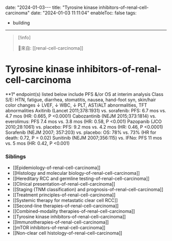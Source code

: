 date: "2024-01-03---
title: "Tyrosine kinase inhibitors-of-renal-cell-carcinoma"
date: "2024-01-03 11:11:04"
enableToc: false
tags:
  - building
---
> [!info]
>
> 🌱來自: [[renal-cell-carcinoma]]
# Tyrosine kinase inhibitors-of-renal-cell-carcinoma
\*\*1° endpoint(s) listed below include PFS &/or OS at interim analysis Class S/E: HTN, fatigue, diarrhea, stomatitis, nausea, hand-foot syn, skin/hair color changes ↓ LVEF, ↓ WBC, ↓ PLT, AST/ALT abnormalities, TFT abnormalities
Axitinib (Lancet 2011;378:1931) vs. sorafenib: PFS: 6.7 mos vs. 4.7 mos (HR: 0.665, P <0.0001)
Cabozantinib (NEJM 2015;373:1814) vs. everolimus: PFS 7.4 mos vs. 3.8 mos (HR: 0.58, P <0.001)
Pazopanib (JCO 2010;28:1061) vs. placebo: PFS: 9.2 mos vs. 4.2 mos (HR: 0.46, P <0.0001)
Sorafenib (NEJM 2007; 357:203) vs. placebo: OS: 78% vs. 73% (HR for death: 0.72, P = 0.02)
Sunitinib (NEJM 2007;356:115) vs. IFNα: PFS 11 mos vs. 5 mos (HR: 0.42, P <0.001)
### Siblings
- [[Epidemiology-of-renal-cell-carcinoma]]
- [[Histology and molecular biology-of-renal-cell-carcinoma]]
- [[Hereditary RCC and germline testing-of-renal-cell-carcinoma]]
- [[Clinical presentation-of-renal-cell-carcinoma]]
- [[Staging (TNM classification) and prognosis-of-renal-cell-carcinoma]]
- [[Treatment principles-of-renal-cell-carcinoma]]
- [[Systemic therapy for metastatic clear cell RCC]]
- [[Second-line therapies-of-renal-cell-carcinoma]]
- [[Combined-modality therapies-of-renal-cell-carcinoma]]
- [[Tyrosine kinase inhibitors-of-renal-cell-carcinoma]]
- [[Immunotherapies-of-renal-cell-carcinoma]]
- [[mTOR inhibitors-of-renal-cell-carcinoma]]
- [[Non-clear cell histology-of-renal-cell-carcinoma]]
